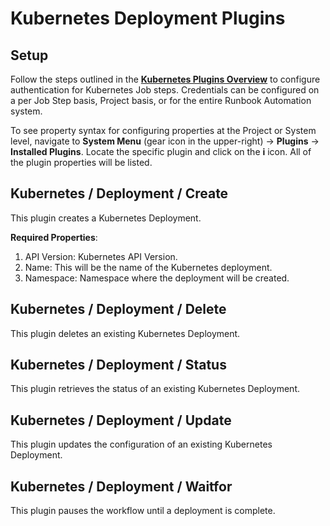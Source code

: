 # Kubernetes Deployment Plugins

## Setup

Follow the steps outlined in the [**Kubernetes Plugins Overview**](/manual/plugins/kubernetes-open-source.md) to configure authentication for Kubernetes Job steps.
Credentials can be configured on a per Job Step basis, Project basis, or for the entire Runbook Automation system.

To see property syntax for configuring properties at the Project or System level, navigate to **System Menu** (gear icon in the upper-right) -> **Plugins** -> **Installed Plugins**.
Locate the specific plugin and click on the **i** icon.  All of the plugin properties will be listed.

## Kubernetes / Deployment / Create

This plugin creates a Kubernetes Deployment. 

**Required Properties**:
1. API Version: Kubernetes API Version.
2. Name: This will be the name of the Kubernetes deployment.
3. Namespace: Namespace where the deployment will be created.

## Kubernetes / Deployment / Delete

This plugin deletes an existing Kubernetes Deployment. 

## Kubernetes / Deployment / Status

This plugin retrieves the status of an existing Kubernetes Deployment. 

## Kubernetes / Deployment / Update

This plugin updates the configuration of an existing Kubernetes Deployment. 

## Kubernetes / Deployment / Waitfor

This plugin pauses the workflow until a deployment is complete.

